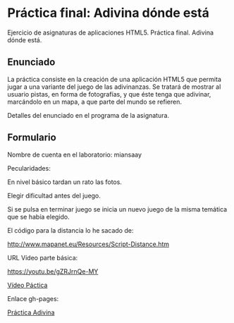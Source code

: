 # Práctica final: Adivina dónde está

Ejercicio de asignaturas de aplicaciones HTML5. Práctica final. Adivina dónde está.

## Enunciado

La práctica consiste en la creación de una aplicación HTML5 que permita jugar a una variante del juego de las adivinanzas. Se tratará de mostrar al usuario pistas, en forma de fotografías, y que éste tenga que adivinar, marcándolo en un mapa, a que parte del mundo se refieren.

Detalles del enunciado en el programa de la asignatura.

## Formulario

Nombre de cuenta en el laboratorio: miansaay

Pecularidades:

En nivel básico tardan un rato las fotos.

Elegir dificultad antes del juego.

Si se pulsa en terminar juego se inicia un nuevo juego de la misma temática que se había elegido.

El código para la distancia lo he sacado de:

http://www.mapanet.eu/Resources/Script-Distance.htm


URL Vídeo parte básica:

https://youtu.be/gZRJrnQe-MY

<a href="https://youtu.be/gZRJrnQe-MY">Vídeo Páctica</a>

Enlace gh-pages:

<a href="http://miansaay.github.io/X-Nav-Practica-Adivina/">Práctica Adivina</a>

